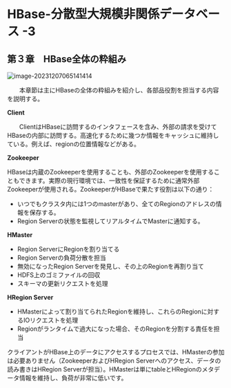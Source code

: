 # HBase-分散型大規模非関係データベース -3

## 第３章　HBase全体の粋組み

![image-20231207065141414](D:\OneDrive\picture\Typora\image-20231207065141414.png)

  　　本章節は主にHBaseの全体の粋組みを紹介し、各部品役割を担当する内容を説明する。

**Client** 

　　ClientはHBaseに訪問するのインタフェースを含み、外部の請求を受けてHBaseの内部に訪問する。高速化するために幾つか情報をキャッシュに維持している。例えば、regionの位置情報などがある。

**Zookeeper**

HBaseは内蔵のZookeeperを使用することも、外部のZookeeperを使用することもできます。実際の現行環境では、一致性を保証するために通常外部Zookeeperが使用される。ZookeeperがHBaseで果たす役割は以下の通り：

- いつでもクラスタ内には1つのmasterがあり、全てのRegionのアドレスの情報を保存する。
- Region Serverの状態を監視してリアルタイムでMasterに通知する。

**HMaster**

- Region ServerにRegionを割り当てる
- Region Serverの負荷分散を担当
- 無効になったRegion Serverを発見し、その上のRegionを再割り当て
- HDFS上のゴミファイルの回収
- スキーマの更新リクエストを処理

**HRegion Server**

- HMasterによって割り当てられたRegionを維持し、これらのRegionに対するIOリクエストを処理
- Regionがランタイムで過大になった場合、そのRegionを分割する責任を担当

クライアントがHBase上のデータにアクセスするプロセスでは、HMasterの参加は必要ありません（ZookeeperおよびHRegion Serverへのアクセス、データの読み書きはHRegion Serverが担当）。HMasterは単にtableとHRegionのメタデータ情報を維持し、負荷が非常に低いです。